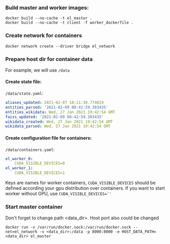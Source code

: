 ### Build master and worker images:
```shell
docker build --no-cache -t el_master .
docker build --no-cache -t client -f worker_dockerfile .
```

### Create network for containers
```shell
docker network create --driver bridge el_network
```

### Prepare host dir for container data
For example, we will use `/data`
#### Create state file:
`/data/state.yaml`:
```yaml 
aliases_updated: 2021-02-07 18:11:30.774029
entities_parsed: '2021-02-09 08:42:59.303435'
entities_wikidata: Wed, 27 Jan 2021 19:42:54 GMT
faiss_updated: '2021-02-09 08:42:59.303435'
wikidata_created: Wed, 27 Jan 2021 19:42:54 GMT
wikidata_parsed: Wed, 27 Jan 2021 19:42:54 GMT
```
#### Create configuration file for containers:
`/data/containers.yaml`:
```yaml
el_worker_0:
    CUDA_VISIBLE_DEVICES=0
el_worker_1:
    CUDA_VISIBLE_DEVICES=1
```
Keys are names for worker containers, `CUDA_VISIBLE_DEVICES` should be defined according your gpu distribution over
containers. If you want to start worker without GPU, use `CUDA_VISIBLE_DEVICES=''`

### Start master container
Don't forget to change path <data_dir>. Host port also could be changed
```shell
docker run -v /var/run/docker.sock:/var/run/docker.sock --net=el_network -v <data_dir>:/data -p 8000:8000 -e HOST_DATA_PATH=<data_dir> el_master
```